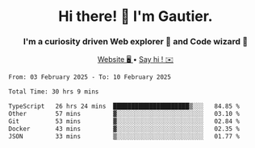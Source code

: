 <h1 align="center">Hi there! 👋 I'm Gautier.</h1>
<h3 align="center">I'm a curiosity driven Web explorer 🚀 and Code wizard 🧙</h3>

<p align="center">
  <a href="https://xisabla.github.io/">Website 🖥️ </a> •
  <a href="mailto:xisabla.dev@gmail.com">Say hi ! ✉️</a>
</p>

<!--START_SECTION:waka-->

```txt
From: 03 February 2025 - To: 10 February 2025

Total Time: 30 hrs 9 mins

TypeScript   26 hrs 24 mins  █████████████████████▒░░░   84.85 %
Other        57 mins         ▓░░░░░░░░░░░░░░░░░░░░░░░░   03.10 %
Git          53 mins         ▓░░░░░░░░░░░░░░░░░░░░░░░░   02.84 %
Docker       43 mins         ▓░░░░░░░░░░░░░░░░░░░░░░░░   02.35 %
JSON         33 mins         ▒░░░░░░░░░░░░░░░░░░░░░░░░   01.77 %
```

<!--END_SECTION:waka-->
